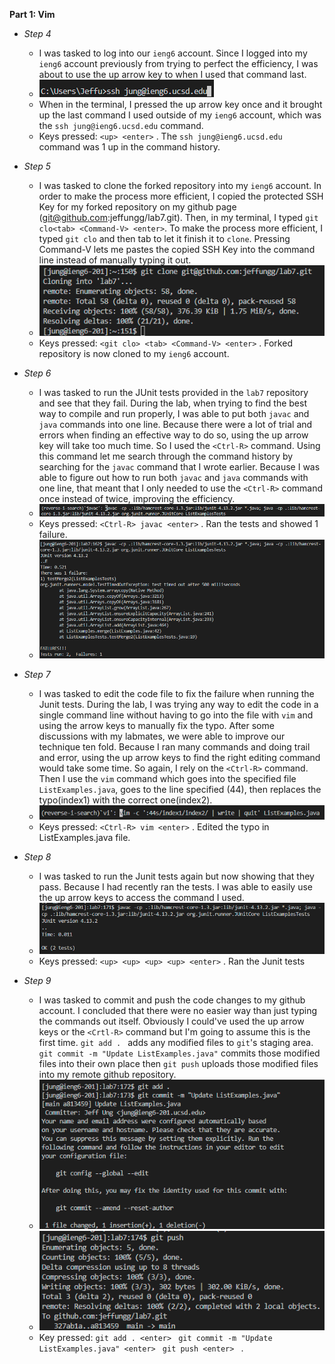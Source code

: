 __Part 1: Vim__
- *Step 4*
  - I was tasked to log into our `ieng6` account. Since I logged into my `ieng6` account previously from trying to perfect the efficiency, I was about to use the up arrow key to when I used that command last.
  - ![Image](lab4step4.png)
  - When in the terminal, I pressed the up arrow key once and it brought up the last command I used outside of my `ieng6` account, which was the `ssh jung@ieng6.ucsd.edu` command.
  - Keys pressed: `<up> <enter>` . The `ssh jung@ieng6.ucsd.edu` command was 1 up in the command history.
 
- *Step 5*
  - I was tasked to clone the forked repository into my `ieng6` account. In order to make the process more efficient, I copied the protected SSH Key for my forked repository on my github page (git@github.com:jeffungg/lab7.git). Then, in my terminal, I typed `git clo<tab> <Command-V> <enter>`. To make the process more efficient, I typed `git clo` and then tab to let it finish it to `clone`. Pressing Command-V lets me pastes the copied SSH Key into the command line instead of manually typing it out.
  - ![Image](lab4step5.png)
  - Keys pressed: `<git clo> <tab> <Command-V> <enter>` . Forked repository is now cloned to my `ieng6` account.

- *Step 6*
  - I was tasked to run the JUnit tests provided in the `lab7` repository and see that they fail. During the lab, when trying to find the best way to compile and run properly, I was able to put both `javac` and `java` commands into one line. Because there were a lot of trial and errors when finding an effective way to do so, using the up arrow key will take too much time. So I used the `<Ctrl-R>` command. Using this command let me search through the command history by searching for the `javac` command that I wrote earlier. Because I was able to figure out how to run both `javac` and `java` commands with one line, that meant that I only needed to use the `<Ctrl-R>` command once instead of twice, improving the efficiency.
  - ![Image](lab4step6.png)
  - Keys pressed: `<Ctrl-R> javac <enter>` . Ran the tests and showed 1 failure.
  - ![Image](lab4step6part2.png)

- *Step 7*
  - I was tasked to edit the code file to fix the failure when running the Junit tests. During the lab, I was trying any way to edit the code in a single command line without having to go into the file with `vim` and using the arrow keys to manually fix the typo. After some discussions with my labmates, we were able to improve our technique ten fold. Because I ran many commands and doing trail and error, using the up arrow keys to find the right editing command would take some time. So again, I rely on the `<Ctrl-R>` command. Then I use the `vim` command which goes into the specified file `ListExamples.java`, goes to the line specified (44), then replaces the typo(index1) with the correct one(index2).
  - ![Image](lab4step7.png)
  - Keys pressed: `<Ctrl-R> vim <enter>` . Edited the typo in ListExamples.java file.
 
- *Step 8*
  - I was tasked to run the Junit tests again but now showing that they pass. Because I had recently ran the tests. I was able to easily use the up arrow keys to access the command I used.
  - ![Image](lab4step8.png)
  - Keys pressed: `<up> <up> <up> <up> <enter>` . Ran the Junit tests
 
- *Step 9*
  - I was tasked to commit and push the code changes to my github account. I concluded that there were no easier way than just typing the commands out itself. Obviously I could've used the up arrow keys or the `<Crtl-R>` command but I'm going to assume this is the first time. `git add . ` adds any modified files to `git`'s staging area. `git commit -m "Update ListExamples.java"` commits those modified files into their own place then `git push` uploads those modified files into my remote github repository.
  - ![Image](lab4step9.png)
  - ![Image](lab4step9part2.png)
  - Key pressed: `git add . <enter> ` `git commit -m "Update ListExamples.java" <enter> ` `git push <enter> ` . 
